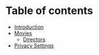 # Table of contents

* [Introduction](README.md)
* [Movies](movies-1/README.md)
  * [Directors](movies-1/favourite-directors.md)
* [Privacy Settings](privacy.md)

